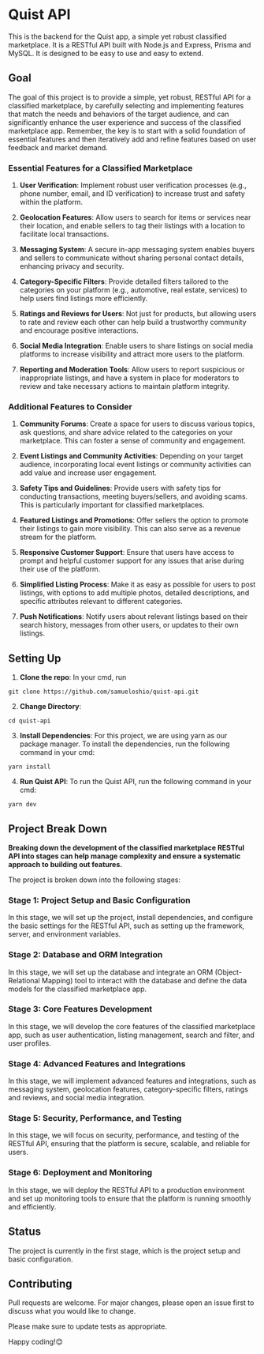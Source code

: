 # Quist API

This is the backend for the Quist app, a simple yet robust classified marketplace. It is a RESTful API built with Node.js and Express, Prisma and MySQL. It is designed to be easy to use and easy to extend.

## Goal
The goal of this project is to provide a simple, yet robust, RESTful API for a classified marketplace, by carefully selecting and implementing features that match the needs and behaviors of the target audience, and can significantly enhance the user experience and success of the classified marketplace app. Remember, the key is to start with a solid foundation of essential features and then iteratively add and refine features based on user feedback and market demand. 


### Essential Features for a Classified Marketplace

1. **User Verification**: Implement robust user verification processes (e.g., phone number, email, and ID verification) to increase trust and safety within the platform.

2. **Geolocation Features**: Allow users to search for items or services near their location, and enable sellers to tag their listings with a location to facilitate local transactions.

3. **Messaging System**: A secure in-app messaging system enables buyers and sellers to communicate without sharing personal contact details, enhancing privacy and security.

4. **Category-Specific Filters**: Provide detailed filters tailored to the categories on your platform (e.g., automotive, real estate, services) to help users find listings more efficiently.

5. **Ratings and Reviews for Users**: Not just for products, but allowing users to rate and review each other can help build a trustworthy community and encourage positive interactions.

6. **Social Media Integration**: Enable users to share listings on social media platforms to increase visibility and attract more users to the platform.

7. **Reporting and Moderation Tools**: Allow users to report suspicious or inappropriate listings, and have a system in place for moderators to review and take necessary actions to maintain platform integrity.

### Additional Features to Consider

1. **Community Forums**: Create a space for users to discuss various topics, ask questions, and share advice related to the categories on your marketplace. This can foster a sense of community and engagement.

2. **Event Listings and Community Activities**: Depending on your target audience, incorporating local event listings or community activities can add value and increase user engagement.

3. **Safety Tips and Guidelines**: Provide users with safety tips for conducting transactions, meeting buyers/sellers, and avoiding scams. This is particularly important for classified marketplaces.

4. **Featured Listings and Promotions**: Offer sellers the option to promote their listings to gain more visibility. This can also serve as a revenue stream for the platform.

5. **Responsive Customer Support**: Ensure that users have access to prompt and helpful customer support for any issues that arise during their use of the platform.

6. **Simplified Listing Process**: Make it as easy as possible for users to post listings, with options to add multiple photos, detailed descriptions, and specific attributes relevant to different categories.

7. **Push Notifications**: Notify users about relevant listings based on their search history, messages from other users, or updates to their own listings.

## Setting Up

1. **Clone the repo**: In your cmd, run 

```shell
git clone https://github.com/samueloshio/quist-api.git
```
2. **Change Directory**:

```shell
cd quist-api
```

3. **Install Dependencies**:
For this project, we are using yarn as our package manager. To install the dependencies, run the following command in your cmd:

```shell
yarn install
```
4. **Run Quist API**:
To run the Quist API, run the following command in your cmd:

```shell
yarn dev
```

## Project Break Down

**Breaking down the development of the classified marketplace RESTful API into stages can help manage complexity and ensure a systematic approach to building out features.**

The project is broken down into the following stages:

### Stage 1: Project Setup and Basic Configuration
In this stage, we will set up the project, install dependencies, and configure the basic settings for the RESTful API, such as setting up the framework, server, and environment variables.

### Stage 2: Database and ORM Integration
In this stage, we will set up the database and integrate an ORM (Object-Relational Mapping) tool to interact with the database and define the data models for the classified marketplace app.

### Stage 3: Core Features Development
In this stage, we will develop the core features of the classified marketplace app, such as user authentication, listing management, search and filter, and user profiles.

### Stage 4: Advanced Features and Integrations
In this stage, we will implement advanced features and integrations, such as messaging system, geolocation features, category-specific filters, ratings and reviews, and social media integration.


### Stage 5: Security, Performance, and Testing
In this stage, we will focus on security, performance, and testing of the RESTful API, ensuring that the platform is secure, scalable, and reliable for users.


### Stage 6: Deployment and Monitoring
In this stage, we will deploy the RESTful API to a production environment and set up monitoring tools to ensure that the platform is running smoothly and efficiently.

## Status
The project is currently in the first stage, which is the project setup and basic configuration.

## Contributing
Pull requests are welcome. For major changes, please open an issue first to discuss what you would like to change.

Please make sure to update tests as appropriate.

Happy coding!😊

